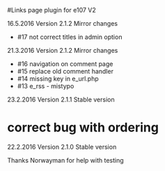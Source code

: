 #Links page plugin for e107 V2

16.5.2016 Version 2.1.2 Mirror changes
- #17 not correct titles in admin option

21.3.2016 Version 2.1.2 Mirror changes
- #16 navigation on comment page
- #15 replace old comment handler
- #14 missing key in e_url.php   
- #13 e_rss - mistypo

23.2.2016 Version 2.1.1 Stable version
  # correct bug with ordering
  
22.2.2016 Version 2.1.0 Stable version

Thanks Norwayman for help with testing 




